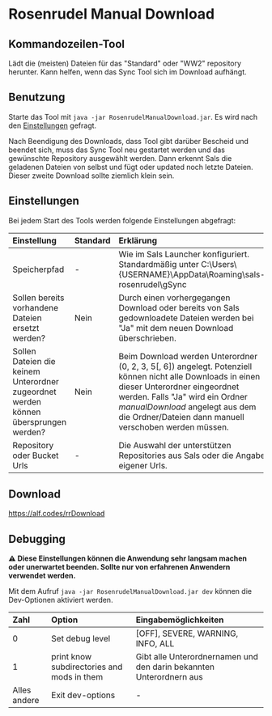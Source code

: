# Rosenrudel Manual Download

## Kommandozeilen-Tool

Lädt die (meisten) Dateien für das "Standard" oder "WW2" repository herunter. Kann helfen, wenn das Sync Tool sich im Download aufhängt.

## Benutzung
Starte das Tool mit `java -jar RosenrudelManualDownload.jar`. Es wird nach den [Einstellungen](https://github.com/Alf-Melmac/RosenrudelManualDownload#einstellungen) gefragt.

Nach Beendigung des Downloads, dass Tool gibt darüber Bescheid und beendet sich, muss das Sync Tool neu gestartet werden und das gewünschte Repository ausgewählt werden.
Dann erkennt Sals die geladenen Dateien von selbst und fügt oder updated noch letzte Dateien. Dieser zweite Download sollte ziemlich klein sein.

## Einstellungen
Bei jedem Start des Tools werden folgende Einstellungen abgefragt:

| Einstellung | Standard | Erklärung |
| :---------- | :------- | :-------- |
| Speicherpfad  | - | Wie im Sals Launcher konfiguriert. Standardmäßig unter C:\Users\\{USERNAME}\AppData\Roaming\sals-rosenrudel\gSync |
| Sollen bereits vorhandene Dateien ersetzt werden? | Nein | Durch einen vorhergegangen Download oder bereits von Sals gedownloadete Dateien werden bei "Ja" mit dem neuen Download überschrieben. |
| Sollen Dateien die keinem Unterordner zugeordnet werden können übersprungen werden? | Nein | Beim Download werden Unterordner (0, 2, 3, 5[, 6]) angelegt. Potenziell können nicht alle Downloads in einen dieser Unterordner eingeordnet werden. Falls "Ja" wird ein Ordner *manualDownload* angelegt aus dem die Ordner/Dateien dann manuell verschoben werden müssen. |
| Repository oder Bucket Urls | - | Die Auswahl der unterstützen Repositories aus Sals oder die Angabe eigener Urls.

## Download
https://alf.codes/rrDownload

## Debugging
**:warning: Diese Einstellungen können die Anwendung sehr langsam machen oder unerwartet beenden. Sollte nur von erfahrenen Anwendern verwendet werden.**

Mit dem Aufruf `java -jar RosenrudelManualDownload.jar dev` können die Dev-Optionen aktiviert werden.

| Zahl | Option | Eingabemöglichkeiten |
| :--- | :---------- | :-------- |
| 0 | Set debug level | [OFF], SEVERE, WARNING, INFO, ALL |
| 1 | print know subdirectories and mods in them | Gibt alle Unterordnernamen und den darin bekannten Unterordnern aus |
| Alles andere | Exit dev-options | - |

